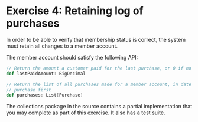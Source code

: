 # Exercise 4: Retaining log of purchases

In order to be able to verify that membership status is correct, the system must retain all
changes to a member account.
 
The member account should satisfy the following API:
 
```scala
// Return the amount a customer paid for the last purchase, or 0 if no purchases are recorded
def lastPaidAmount: BigDecimal

// Return the list of all purchases made for a member account, in date order with the latest
// purchase first
def purchases: List[Purchase]

```

The collections package in the source contains a partial implementation that you may complete
as part of this exercise. It also has a test suite.